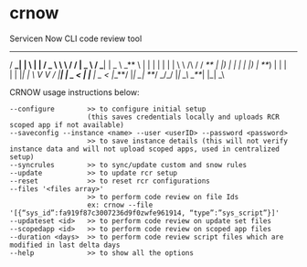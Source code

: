 # crnow

Servicen Now CLI code review tool

---

/ **_| | \ | | / _ \ \ \ / / | _ \ / _**| | \_ \ \_** \ | \| | | | | | \ \ /\ / / ___** | |_) | | | | |_) | **_) | | |\
| | |_| | \ V V / |___**| | \_ < | |**_ | _ < |_\_**/ |_| \_| \**_/ \_/\_/ |_| \_\ \_\**_| |_| \_\

CRNOW usage instructions below:

    --configure        >> to configure initial setup
                       (this saves credentials locally and uploads RCR scoped app if not available)
    --saveconfig --instance <name> --user <userID> --password <password>
                       >> to save instance details (this will not verify instance data and will not upload scoped apps, used in centralized setup)
    --syncrules        >> to sync/update custom and snow rules
    --update           >> to update rcr setup
    --reset            >> to reset rcr configurations
    --files '<files array>'
                       >> to perform code review on file Ids
                       ex: crnow --file '[{“sys_id”:fa919f87c3007236d9f0zwfe961914, “type”:”sys_script”}]'
    --updateset <id>   >> to perform code review on update set files
    --scopedapp <id>   >> to perform code review on scoped app files
    --duration <days>  >> to perform code review script files which are modified in last delta days
    --help             >> to show all the options

